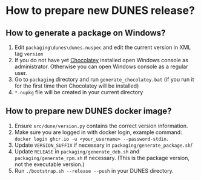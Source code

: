 # How to prepare new DUNES release?

## How to generate a package on Windows?
1. Edit `packaging\dunes\dunes.nuspec` and edit the current version in XML tag `version`
2. If you do not have yet [Chocolatey](https://chocolatey.org/) installed open Windows console as administrator.
Otherwise you can open Windows console as a regular user.
3. Go to `packaging` directory and run `generate_chocolatey.bat` (if you run it for the first time then Chocolatey will be installed)
4. `*.nupkg` file will be created in your current directory


## How to prepare new DUNES docker image?
1. Ensure `src/dune/version.py` contains the correct version information.
2. Make sure you are logged in with docker login, example command: `docker login ghcr.io -u <your_username> --password-stdin`.
3. Update `VERSION_SUFFIX` if necessary in `packaging/generate_package.sh`/
4. Update `RELEASE` in `packaging/generate_deb.sh` and `packaging/generate_rpm.sh` if necessary. (This is the package version, not the executable version.)
5. Run `./bootstrap.sh --release --push` in your DUNES directory.
